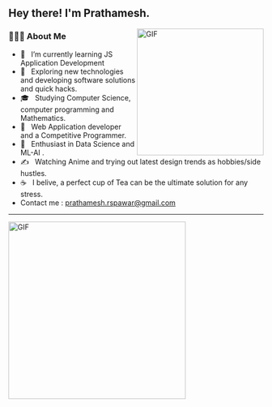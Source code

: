 <h2> Hey there! I'm Prathamesh. </h2>
<img align="right" alt="GIF" src="https://drive.google.com/uc?export=view&id=1s1dTbllENdMMdKe7EL3lTV6grtCwbzl8" width="250"/>
 
<h3> 👨🏻‍💻 About Me </h3>

- 🔭 &nbsp; I’m currently learning JS Application Development
- 🤔 &nbsp; Exploring new technologies and developing software solutions and quick hacks.
- 🎓 &nbsp; Studying Computer Science, computer programming and Mathematics.
- 💼 &nbsp; Web Application developer and a Competitive Programmer.
- 🌱 &nbsp; Enthusiast in Data Science and ML-AI .
- ✍️ &nbsp; Watching Anime and trying out latest design trends as hobbies/side hustles.
- ☕ &nbsp; I belive, a perfect cup of Tea can be the ultimate solution for any stress. 
- Contact me : prathamesh.rspawar@gmail.com

<hr>
<!-- <img align="right" alt="GIF" src="https://github-readme-stats.vercel.app/api?username=Prathamesh111-netizen&show_icons=true&theme=tokyonight" width="350"/> -->
<img  alt="GIF" src="https://github-readme-stats.vercel.app/api/top-langs/?username=Prathamesh111-netizen&layout=compact" width="350"/>





